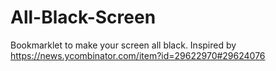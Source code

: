 # All-Black-Screen
Bookmarklet to make your screen all black.
Inspired by https://news.ycombinator.com/item?id=29622970#29624076
